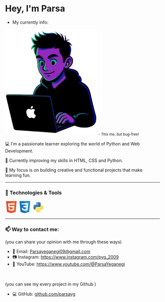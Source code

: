 # Hey, I'm Parsa
- My currently info:
<p algin="center">
  <img src="https://github.com/parsayg/parsayg/blob/main/IMG_20250810_200749_868.png?raw=true" alt="Error" width="300"  />
  <sub>- This me, but bug-free!</sub>
</p>

💻 I'm a passionate learner exploring the world of Python and Web Development.  

🌱 Currently improving my skills in HTML, CSS and Python.  

🚀 My focus is on building creative and functional projects that make learning fun.  

---
### 🔧 Technologies & Tools
<p align="left">
  <img src="https://raw.githubusercontent.com/devicons/devicon/master/icons/html5/html5-original.svg" alt="html5" width="40" height="40"/>
  <img src="https://raw.githubusercontent.com/devicons/devicon/master/icons/css3/css3-original.svg" alt="css3" width="40" height="40"/>
  <img src="https://raw.githubusercontent.com/devicons/devicon/master/icons/python/python-original.svg" alt="python" width="40" height="40"/>
</p>

---

### 📫 Way to contact me:
(you can share your opinion with me through these ways)

- :e-mail: Email: Parsayeganegi09@gmail.com
- :camera: Instagram: https://www.instagram.com/pyg_2009
- :movie_camera: YouTube: https://www.youtube.com/@ParsaYeganegi
  
<br></br>
(you can see my every project in my Github )
- :computer: GitHub: [github.com/parsayg](https://github.com/parsayg)



